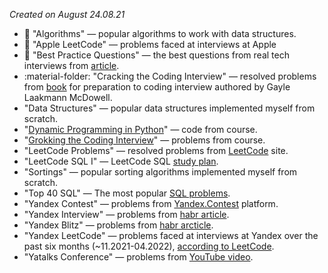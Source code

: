 *Created on August 24.08.21*

* :file_folder: "Algorithms" — popular algorithms to work with data structures.
* :open_file_folder: "Apple LeetCode" — problems faced at interviews at Apple
* :open_file_folder: "Best Practice Questions" — the best questions from real tech interviews from [article](https://techinterviewhandbook.org/best-practice-questions/).
* :material-folder: "Cracking the Coding Interview" — resolved problems from [book](https://www.amazon.com/Cracking-Coding-Interview-Programming-Questions/dp/0984782850/) for preparation to coding interview authored by Gayle Laakmann McDowell.
* "Data Structures" — popular data structures implemented myself from scratch.
* "[Dynamic Programming in Python](https://www.educative.io/courses/dynamic-programming-in-python/)" — code from course.
* "[Grokking the Coding Interview](https://www.educative.io/courses/grokking-the-coding-interview/)" — problems from course.
* "LeetCode Problems" — resolved problems from [LeetCode](https://leetcode.com/) site.
* "LeetCode SQL I" — LeetCode SQL [study plan](https://leetcode.com/study-plan/sql/).
* "Sortings" — popular sorting algorithms implemented myself from scratch.
* "Top 40 SQL" — The most popular [SQL problems](https://artoftesting.com/sql-queries-for-interview).
* "Yandex Contest" — problems from [Yandex.Contest](https://contest.yandex.ru/) platform.
* "Yandex Interview" — problems from [habr article](https://habr.com/ru/post/550088/).
* "Yandex Blitz" — problems from [habr arcticle](https://habr.com/ru/company/yandex/blog/340784/).
* "Yandex LeetCode" — problems faced at interviews at Yandex over the past six months (~11.2021-04.2022), [according to LeetCode](https://leetcode.com/company/yandex/).
* "Yatalks Conference" — problems from [YouTube video](https://www.youtube.com/watch?v=3ZHbMra4NRc/).

